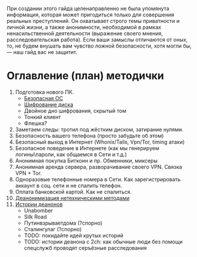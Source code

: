 При создании этого гайда целенаправленно не была упомянута информация, которая может пригодиться только для совершения реальных преступлений. Он охватывает строго темы приватности и личной жизни, а также анонимности, необходимой в рамках ненасильственной деятельности (выражение своего мнения, расследовательская работа). 
Если ваши замыслы отличаются от оных, то, не будем внушать вам чувство ложной безопасности, хотя могли бы, — наш гайд вас не защитит.

# Оглавление (план) методички

1. Подготовка нового ПК. 
    * [Безопасная ОС](os.md)
    * [Шифрование диска](drive_encrypt.md)
    * Двойное дно шифрования, скрытый том
    * Тонкий клиент
    * Флешка?
1. Заметаем следы: тротил под жёстким диском, затирание нулями.
1. Безопасность вашего телефона (просто забудьте об этом)
2. Безопасный выход в Интернет (Whonix/Tails, Vpn/Tor, timing атаки)
3. Безопасное поведение в Интернете (как мы генерируем логины\пароли, как общаемся в Сети и т.д.) 
4. Анонимная покупка Биткоин и пр. Обменники, миксеры
5. Анонимная аренда сервера, разворачивание своего VPN. Связка VPN + Tor. 
6. Одноразовые телефонные номера в Сети. Как зарегистрировать аккаунт в соц. сети и не спалить телефон.
7. Оплата банковской картой. Как не спалиться.
8. [Деанонимизация нетехническими методами](deanon.md)
9. [Истории деанонов](histories.md)
    * Unabomber
    * Silk Road
    * Путинвзрываетдома (?спорно)
    * Сталингулаг (?спорно)
    * TODO: покидайте идей крутых историй
    * TODO: истории деанона с 2ch: как обычные люди без помощи спецслужб проводят серъёзные расследования
